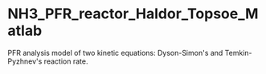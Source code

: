 # NH3_PFR_reactor_Haldor_Topsoe_Matlab

PFR analysis model of two kinetic equations: Dyson-Simon's and Temkin-Pyzhnev's reaction rate.